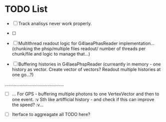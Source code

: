 

# TODO List


<!-- BUGS ???: -->

- [ ] Track analisys never work properly.
- [ ] 




- [ ] Multithread readout logic for G4IaeaPhasReader implementation... (chunking the phsp/multiple files readout/ number of threads per chunk/file and logic to manage that...)

- [ ] Buffering histories in G4IaeaPhspReader (curreantly in memory - one history as vector. 
Create vector of vectors? Readout multiple histories at one go...?)






...............................................
- [ ] ... For GPS - buffering multiple photons to one VertexVector and then to one event. :v Sth like artifficial history - and check if this can improve the speed? :v...

- [ ] Iterface to aggreagate all TODO here?